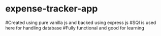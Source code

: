 # expense-tracker-app
#Created using pure vanilla js and backed using express js
#SQl is used here for handling database
#Fully functional and good for learning
